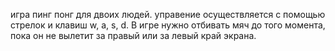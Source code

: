 игра пинг понг для двоих людей. управение осуществляется с помощью стрелок и клавиш w, a, s, d. В игре нужно отбивать мяч до того момента, пока он не вылетит за правый или за левый край экрана.
